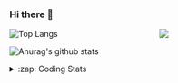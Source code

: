 ### Hi there 👋

<!--
**tao8687/tao8687** is a ✨ _special_ ✨ repository because its `README.md` (this file) appears on your GitHub profile.

Here are some ideas to get you started:

- 🔭 I’m currently working on ...
- 🌱 I’m currently learning ...
- 👯 I’m looking to collaborate on ...
- 🤔 I’m looking for help with ...
- 💬 Ask me about ...
- 📫 How to reach me: ...
- 😄 Pronouns: ...
- ⚡ Fun fact: ...
-->

<img align='right' src="https://media.giphy.com/media/M9gbBd9nbDrOTu1Mqx/giphy.gif" width="240">

  
![Top Langs](https://github-readme-stats.vercel.app/api/top-langs/?username=tao8687&layout=compact&title_color=23238E&text_color=A67D3D)

![Anurag's github stats](https://github-readme-stats.vercel.app/api?username=tao8687&show_icons=true&&text_color=A67D3D&title_color=23238E&show_icons=false&count_private=true&hide=stars)

<details>
  <summary>:zap: Coding Stats</summary>
  <br>
    
<!--START_SECTION:waka-->
![Code Time](http://img.shields.io/badge/Code%20Time-1%2C389%20hrs%2023%20mins-blue)

![Profile Views](http://img.shields.io/badge/Profile%20Views-1-blue)

**🐱 My GitHub Data** 

> 📦 1.5 MB Used in GitHub's Storage 
 > 
> 🏆 344 Contributions in the Year 2023
 > 
> 🚫 Not Opted to Hire
 > 
> 📜 50 Public Repositories 
 > 
> 🔑 23 Private Repositories 
 > 
**I'm an Early 🐤** 

```text
🌞 Morning                1217 commits        █████████████████████░░░░   85.64 % 
🌆 Daytime                84 commits          █░░░░░░░░░░░░░░░░░░░░░░░░   05.91 % 
🌃 Evening                116 commits         ██░░░░░░░░░░░░░░░░░░░░░░░   08.16 % 
🌙 Night                  4 commits           ░░░░░░░░░░░░░░░░░░░░░░░░░   00.28 % 
```
📅 **I'm Most Productive on Wednesday** 

```text
Monday                   204 commits         ████░░░░░░░░░░░░░░░░░░░░░   14.36 % 
Tuesday                  192 commits         ███░░░░░░░░░░░░░░░░░░░░░░   13.51 % 
Wednesday                256 commits         █████░░░░░░░░░░░░░░░░░░░░   18.02 % 
Thursday                 183 commits         ███░░░░░░░░░░░░░░░░░░░░░░   12.88 % 
Friday                   200 commits         ████░░░░░░░░░░░░░░░░░░░░░   14.07 % 
Saturday                 196 commits         ███░░░░░░░░░░░░░░░░░░░░░░   13.79 % 
Sunday                   190 commits         ███░░░░░░░░░░░░░░░░░░░░░░   13.37 % 
```


📊 **This Week I Spent My Time On** 

```text
🕑︎ Time Zone: Asia/Shanghai

💬 Programming Languages: 
Markdown                 41 mins             █████████░░░░░░░░░░░░░░░░   35.04 % 
C++                      40 mins             █████████░░░░░░░░░░░░░░░░   34.62 % 
Other                    33 mins             ███████░░░░░░░░░░░░░░░░░░   28.72 % 
Objective-C              0 secs              ░░░░░░░░░░░░░░░░░░░░░░░░░   00.80 % 
YAML                     0 secs              ░░░░░░░░░░░░░░░░░░░░░░░░░   00.77 % 

🔥 Editors: 
VS Code                  1 hr 58 mins        █████████████████████████   100.00 % 

🐱‍💻 Projects: 
Shuofanghao_robot        1 hr 56 mins        █████████████████████████   98.49 % 
n_gnss_prep              1 min               ░░░░░░░░░░░░░░░░░░░░░░░░░   01.23 % 
Unknown Project          0 secs              ░░░░░░░░░░░░░░░░░░░░░░░░░   00.28 % 

💻 Operating System: 
Windows                  1 hr 10 mins        ███████████████░░░░░░░░░░   59.48 % 
Linux                    47 mins             ██████████░░░░░░░░░░░░░░░   40.52 % 
```

**I Mostly Code in Python** 

```text
Python                   9 repos             ████████░░░░░░░░░░░░░░░░░   30.00 % 
C++                      8 repos             ███████░░░░░░░░░░░░░░░░░░   26.67 % 
JavaScript               2 repos             ██░░░░░░░░░░░░░░░░░░░░░░░   06.67 % 
Batchfile                1 repo              █░░░░░░░░░░░░░░░░░░░░░░░░   03.33 % 
HTML                     1 repo              █░░░░░░░░░░░░░░░░░░░░░░░░   03.33 % 
```



**Timeline**

![Lines of Code chart](https://raw.githubusercontent.com/tao8687/tao8687/master/assets/bar_graph.png)


 Last Updated on 09/12/2023 01:13:18 UTC
<!--END_SECTION:waka-->
</details>

